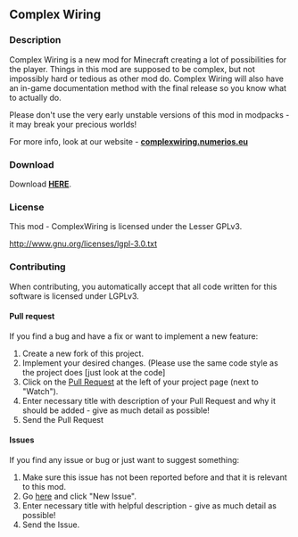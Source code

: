 ## Complex Wiring

### Description
Complex Wiring is a new mod for Minecraft creating a lot of possibilities for the player.
Things in this mod are supposed to be complex, but not impossibly hard or tedious as other mod do.
Complex Wiring will also have an in-game documentation method with the final release so you know what to actually do.

Please don't use the very early unstable versions of this mod in modpacks - it may break your precious worlds!

For more info, look at our website - **[complexwiring.numerios.eu](http://complexwiring.numerios.eu)**

### Download
Download **[HERE](http://complexwiring.numerios.eu)**.

### License
This mod - ComplexWiring is licensed under the Lesser GPLv3.

http://www.gnu.org/licenses/lgpl-3.0.txt

### Contributing
When contributing, you automatically accept that all code written for this software is licensed under LGPLv3.

#### Pull request
If you find a bug and have a fix or want to implement a new feature:

1. Create a new fork of this project.
2. Implement your desired changes. (Please use the same code style as the project does [just look at the code]
3. Click on the [Pull Request](https://github.com/Numerios/ComplexWiring/pulls) at the left of your project page (next to "Watch").
4. Enter necessary title with description of your Pull Request and why it should be added - give as much detail as possible!
5. Send the Pull Request

#### Issues
If you find any issue or bug or just want to suggest something:

1. Make sure this issue has not been reported before and that it is relevant to this mod.
2. Go [here](https://github.com/numerios/ComplexWiring/issues) and click "New Issue".
3. Enter necessary title with helpful description - give as much detail as possible!
4. Send the Issue.
